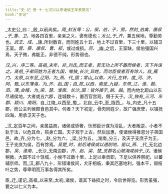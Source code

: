 ```yaml
---
title:"史 记 卷 十 七汉兴以来诸侯王年表第五"
book:"史记"
---
```

_太史公_曰：_殷_以前尚矣。_周_封五等：公，侯，伯，子，男。然封_伯禽_、_康叔_于_鲁_、_卫_，地各四百里，亲亲之义，褒有德也；_太公_于_齐_，兼五侯地，尊勤劳也。_武王_、_成_、_康_所封数百，而同姓五十五，地上不过百里，下三十里，以辅卫王室。_管_、_蔡_、_康叔_、_曹_、_郑_，或过或损。_厉_、_幽_之后，王室缺，侯伯强国兴焉，天子微，弗能正。非德不纯，形势弱也。

_汉_兴，序二等。_高祖_末年，非_刘氏_而王者，若无功上所不置而侯者，天下共诛之。_高祖_子弟同姓为王者九国，唯独_长沙_异姓，而功臣侯者百有馀人。自_雁门_、_太原_以东至_辽阳_，为_燕_、_代_国；_常山_以南，_大行_左转，度_河_、_济_，_阿_、_甄_以东薄海，为_齐_、_赵_国；自_陈_以西，南至_九疑_，东带_江_、_淮_、_穀_、_泗_，薄_会稽_，为_梁_、_楚_、_淮南_、_长沙_国：皆外接于_胡_、_越_。而内地北距山以东尽诸侯地，大者或五六郡，连城数十，置百官宫观，僭于天子。_汉_独有_三河_、_东郡_、_颍川_、_南阳_，自_江陵_以西至_蜀_，北自_云中_至_陇西_，与_内史_凡十五郡，而公主列侯颇食邑其中。何者？天下初定，骨肉同姓少，故广强庶孽，以镇抚四海，用承卫天子也。

_汉_定百年之间，亲属益疏，诸侯或骄奢，忕邪臣计谋为淫乱，大者叛逆，小者不轨于法，以危其命，殒身亡国。天子观于上古，然后加惠，使诸侯得推恩分子弟国邑，故_齐_分为七，_赵_分为六，_梁_分为五，_淮南_分三，及天子支庶子为王，王子支庶为侯，百有馀焉。_吴楚_时，前后诸侯或以適削地，是以_燕_、_代_无北边郡，_吴_、_淮南_、_长沙_无南边郡，_齐_、_赵_、_梁_、_楚_支郡名山陂海咸纳于_汉_。诸侯稍微，大国不过十馀城，小侯不过数十里，上足以奉贡职，下足以供养祭祀，以蕃辅京师。而_汉_郡八九十，形错诸侯间，犬牙相临，秉其厄塞地利，强本干，弱枝叶之势，尊卑明而万事各得其所矣。

臣_迁_谨记_高祖_以来至_太初_诸侯，谱其下益损之时，令后世得览。形势虽强，要之以仁义为本。
